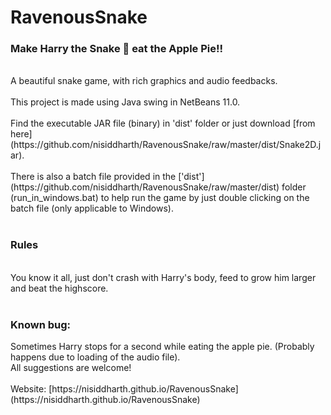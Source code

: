 # RavenousSnake
<h3>Make Harry the Snake 🐍 eat the Apple Pie!!</h3>
<br>
A beautiful snake game, with rich graphics and audio feedbacks.
<br>
<br>
This project is made using Java swing in NetBeans 11.0.
<br>
<br>
Find the executable JAR file (binary) in 'dist' folder or just download [from here](https://github.com/nisiddharth/RavenousSnake/raw/master/dist/Snake2D.jar).
<br>
<br>
There is also a batch file provided in the ['dist'](https://github.com/nisiddharth/RavenousSnake/raw/master/dist) folder (run_in_windows.bat) to help run the game by just double clicking on the batch file (only applicable to Windows).
<br>
<br>
<h3>Rules </h3>
<br>
You know it all, just don't crash with Harry's body, feed to grow him larger and beat the highscore.
<br>
<br>
<h3>Known bug: </h3>
Sometimes Harry stops for a second while eating the apple pie. (Probably happens due to loading of the audio file).
<br>
All suggestions are welcome!
<br>
<br>
Website: [https://nisiddharth.github.io/RavenousSnake](https://nisiddharth.github.io/RavenousSnake)
<br>
